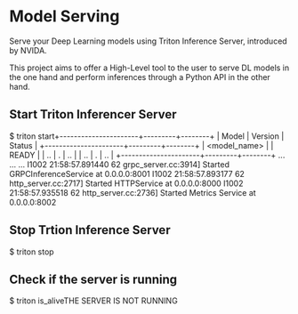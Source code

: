 # Model Serving

Serve your Deep Learning models using Triton Inference Server, introduced by NVIDA. 

This project aims to offer a High-Level tool to the user to serve DL models in the one hand and perform inferences through a Python API in the other hand. 

## Start Triton Inferencer Server


$ triton start+----------------------+---------+--------+
| Model                | Version | Status |
+----------------------+---------+--------+
| <model_name>         | <v>     | READY  |
| ..                   | .       | ..     |
| ..                   | .       | ..     |
+----------------------+---------+--------+
...
...
...
I1002 21:58:57.891440 62 grpc_server.cc:3914] Started GRPCInferenceService at 0.0.0.0:8001
I1002 21:58:57.893177 62 http_server.cc:2717] Started HTTPService at 0.0.0.0:8000
I1002 21:58:57.935518 62 http_server.cc:2736] Started Metrics Service at 0.0.0.0:8002

## Stop Trtion Inference Server
$ triton stop
## Check if the server is running 

$ triton is_aliveTHE SERVER IS NOT RUNNING

```python

```
